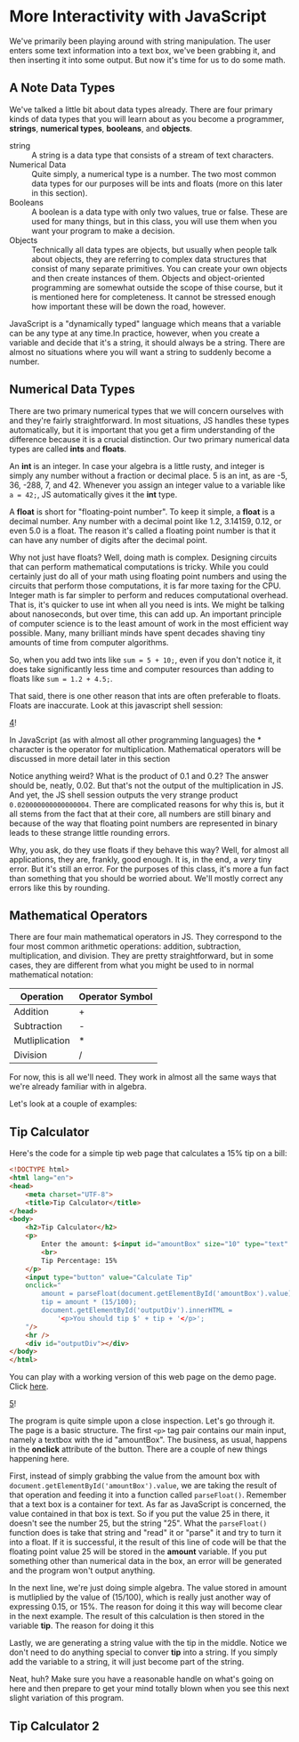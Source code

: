 # More Interactivity with JavaScript

We've primarily been playing around with string manipulation. The user enters some text information into a text box, we've been grabbing it, and then inserting it into some output. But now it's time for us to do some math.

## A Note Data Types

We've talked a little bit about data types already. There are four primary kinds of data types that you will learn about as you become a programmer, **strings**, **numerical types**, **booleans**, and **objects**. 

<dl>
    <dt>string</dt>
    <dd>A string is a data type that consists of a stream of text characters.</dd>
    <dt>Numerical Data</dt>
    <dd>Quite simply, a numerical type is a number. The two most common data types for our purposes will be ints and floats (more on this later in this section).</dd>
    <dt>Booleans</dt>
    <dd>A boolean is a data type with only two values, true or false. These are used for many things, but in this class, you will use them when you want your program to make a decision.</dd>
    <dt>Objects</dt>
    <dd>Technically all data types are objects, but usually when people talk about objects, they are referring to complex data structures that consist of many separate primitives. You can create your own objects and then create instances of them. Objects and object-oriented programming are somewhat outside the scope of thise course, but it is mentioned here for completeness. It cannot be stressed enough how important these will be down the road, however.</dd>
</dl>

JavaScript is a "dynamically typed" language which means that a variable can be any type at any time.In practice, however, when you create a variable and decide that it's a string, it should always be a string. There are almost no situations where you will want a string to suddenly become a number.

## Numerical Data Types

There are two primary numerical types that we will concern ourselves with and they're fairly straightforward. In most situations, JS handles these types automatically, but it is important that you get a firm understanding of the difference because it is a crucial distinction. Our two primary numerical data types are called **ints** and **floats**. 

An **int** is an integer. In case your algebra is a little rusty, and integer is simply any number without a fraction or decimal place. 5 is an int, as are -5, 36, -288, 7, and 42. Whenever you assign an integer value to a variable like `a = 42;`, JS automatically gives it the **int** type.

A **float** is short for "floating-point number". To keep it simple, a **float** is a decimal number. Any number with a decimal point like 1.2, 3.14159, 0.12, or even 5.0 is a float. The reason it's called a floating point number is that it can have any number of digits after the decimal point.

Why not just have floats? Well, doing math is complex. Designing circuits that can perform mathematical computations is tricky. While you could certainly just do all of your math using floating point numbers and using the circuits that perform those computations, it is far more taxing for the CPU. Integer math is far simpler to perform and reduces computational overhead. That is, it's quicker to use int when all you need is ints. We might be talking about nanoseconds, but over time, this can add up. An important principle of computer science is to the least amount of work in the most efficient way possible. Many, many brilliant minds have spent decades shaving tiny amounts of time from computer algorithms.

So, when you add two ints like `sum = 5 + 10;`, even if you don't notice it, it does take significantly less time and computer resources than adding to floats like `sum = 1.2 + 4.5;`.

That said, there is one other reason that ints are often preferable to floats. Floats are inaccurate. Look at this javascript shell session:

[4]!

<span class="alert alert-info">In JavaScript (as with almost all other programming languages) the * character is the operator for multiplication. Mathematical operators will be discussed in more detail later in this section

Notice anything weird? What is the product of 0.1 and 0.2? The answer should be, neatly, 0.02. But that's not the output of the multiplication in JS. And yet, the JS shell session outputs the very strange product `0.020000000000000004`. There are complicated reasons for why this is, but it all stems from the fact that at their core, all numbers are still binary and because of the way that floating point numbers are represented in binary leads to these strange little rounding errors.

Why, you ask, do they use floats if they behave this way? Well, for almost all applications, they are, frankly, good enough. It is, in the end, a _very_ tiny error. But it's still an error. For the purposes of this class, it's more a fun fact than something that you should be worried about. We'll mostly correct any errors like this by rounding.

## Mathematical Operators

There are four main mathematical operators in JS. They correspond to the four most common arithmetic operations: addition, subtraction, multiplication, and division. They are pretty straightforward, but in some cases, they are different from what you might be used to in normal mathematical notation:

| Operation      | Operator Symbol |
|----------------|-----------------|
| Addition       | +               |
| Subtraction    | -               |
| Mutliplication | *               |
| Division       | /               |

For now, this is all we'll need. They work in almost all the same ways that we're already familiar with in algebra.

Let's look at a couple of examples:

## Tip Calculator

Here's the code for a simple tip web page that calculates a 15% tip on a bill:

```html
<!DOCTYPE html>
<html lang="en">
<head>
    <meta charset="UTF-8">
    <title>Tip Calculator</title>
</head>
<body>
    <h2>Tip Calculator</h2>
    <p>
        Enter the amount: $<input id="amountBox" size="10" type="text" />
        <br>
        Tip Percentage: 15%
    </p>
    <input type="button" value="Calculate Tip"
    onclick="
        amount = parseFloat(document.getElementById('amountBox').value);
        tip = amount * (15/100);
        document.getElementById('outputDiv').innerHTML = 
            '<p>You should tip $' + tip + '</p>';
    "/>
    <hr />
    <div id="outputDiv"></div>
</body>
</html>
```

You can play with a working version of this web page on the demo page. Click [here](http://itech190.erickuha.com/interactive_js/tip.html).

[5]!

The program is quite simple upon a close inspection. Let's go through it. The page is a basic structure. The first `<p>` tag pair contains our main input, namely a textbox with the id "amountBox". The business, as usual, happens in the **onclick** attribute of the button. There are a couple of new things happening here.

First, instead of simply grabbing the value from the amount box with `document.getElementById('amountBox').value`, we are taking the result of that operation and feeding it into a function called `parseFloat()`. Remember that a text box is a container for text. As far as JavaScript is concerned, the value contained in that box is text. So if you put the value 25 in there, it doesn't see the number 25, but the string "25". What the `parseFloat()` function does is take that string and "read" it or "parse" it and try to turn it into a float. If it is successful, it the result of this line of code will be that the floating point value 25 will be stored in the **amount** variable. If you put something other than numerical data in the box, an error will be generated and the program won't output anything.

In the next line, we're just doing simple algebra. The value stored in amount is mutliplied by the value of (15/100), which is really just another way of expressing 0.15, or 15%. The reason for doing it this way will become clear in the next example. The result of this calculation is then stored in the variable **tip**. The reason for doing it this 

Lastly, we are generating a string value with the tip in the middle. Notice we don't need to do anything special to conver **tip** into a string. If you simply add the variable to a string, it will just become part of the string.

Neat, huh? Make sure you have a reasonable handle on what's going on here and then prepare to get your mind totally blown when you see this next slight variation of this program.

## Tip Calculator 2



<!-- images -->
[4]: images/4.png
[5]: images/5.png
